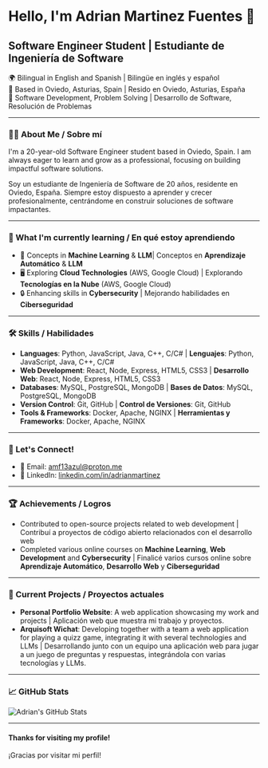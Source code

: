 # Hello, I'm Adrian Martinez Fuentes 👋

## Software Engineer Student | Estudiante de Ingeniería de Software

🌍 Bilingual in English and Spanish | Bilingüe en inglés y español  
📍 Based in Oviedo, Asturias, Spain | Resido en Oviedo, Asturias, España  
🔧 Software Development, Problem Solving | Desarrollo de Software, Resolución de Problemas 

---

### 🧑‍💻 About Me / Sobre mí

I'm a 20-year-old Software Engineer student based in Oviedo, Spain. I am always eager to learn and grow as a professional, focusing on building impactful software solutions.

Soy un estudiante de Ingeniería de Software de 20 años, residente en Oviedo, España. Siempre estoy dispuesto a aprender y crecer profesionalmente, centrándome en construir soluciones de software impactantes.

---

### 🌱 What I'm currently learning / En qué estoy aprendiendo

- 🧠 Concepts in **Machine Learning** & **LLM**| Conceptos en **Aprendizaje Automático** & **LLM**
- 🖥️ Exploring **Cloud Technologies** (AWS, Google Cloud) | Explorando **Tecnologías en la Nube** (AWS, Google Cloud)  
- 🔒 Enhancing skills in **Cybersecurity** | Mejorando habilidades en **Ciberseguridad**

---

### 🛠️ Skills / Habilidades

- **Languages**: Python, JavaScript, Java, C++, C/C# | **Lenguajes**: Python, JavaScript, Java, C++, C/C#
- **Web Development**: React, Node, Express, HTML5, CSS3 | **Desarrollo Web**: React, Node, Express, HTML5, CSS3  
- **Databases**: MySQL, PostgreSQL, MongoDB | **Bases de Datos**: MySQL, PostgreSQL, MongoDB  
- **Version Control**: Git, GitHub | **Control de Versiones**: Git, GitHub  
- **Tools & Frameworks**: Docker, Apache, NGINX | **Herramientas y Frameworks**: Docker, Apache, NGINX

---

### 💬 Let's Connect!

- 📧 Email: [amf13azul@proton.me](mailto:amf13azul@proton.me)  
- 💼 LinkedIn: [linkedin.com/in/adrianmartinez](https://linkedin.com/in/adrianmfuentes)  

---

### 🏆 Achievements / Logros

- Contributed to open-source projects related to web development | Contribuí a proyectos de código abierto relacionados con el desarrollo web  
- Completed various online courses on **Machine Learning**, **Web Development** and **Cybersecurity** | Finalicé varios cursos online sobre **Aprendizaje Automático**, **Desarrollo Web** y **Ciberseguridad**  

---

### 🚀 Current Projects / Proyectos actuales

- **Personal Portfolio Website**: A web application showcasing my work and projects | Aplicación web que muestra mi trabajo y proyectos.  
- **Arquisoft Wichat**: Developing together with a team a web application for playing a quizz game, 
integrating it with several technologies and LLMs | Desarrollando junto con un equipo una aplicación web para jugar a un juego de preguntas y respuestas, integrándola con varias tecnologías y LLMs.


---

### 📈 GitHub Stats

![Adrian's GitHub Stats](https://github-readme-stats.vercel.app/api?username=adrianmfuentes&show_icons=true&count_private=true&hide=prs&theme=radical)

---

#### Thanks for visiting my profile!  
¡Gracias por visitar mi perfil!

